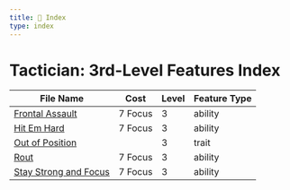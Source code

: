 ```yaml
---
title: 📑 Index
type: index
---
```


# Tactician: 3rd-Level Features Index

| File Name                                               | Cost    | Level | Feature Type |
| ------------------------------------------------------- | ------- | ----- | ------------ |
| [Frontal Assault](../Frontal%20Assault)                 | 7 Focus | 3     | ability      |
| [Hit Em Hard](../Hit%20Em%20Hard)                       | 7 Focus | 3     | ability      |
| [Out of Position](../Out%20of%20Position)               |         | 3     | trait        |
| [Rout](../Rout)                                         | 7 Focus | 3     | ability      |
| [Stay Strong and Focus](../Stay%20Strong%20and%20Focus) | 7 Focus | 3     | ability      |
